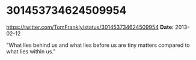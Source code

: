 # 301453734624509954
https://twitter.com/TomFrankly/status/301453734624509954
**Date:** 2013-02-12

"What lies behind us and what lies before us are tiny matters compared to what lies within us.”

